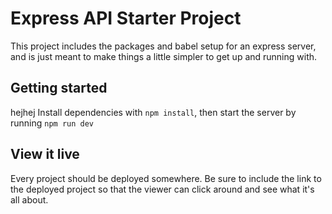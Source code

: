 # Express API Starter Project

This project includes the packages and babel setup for an express server, and is just meant to make things a little simpler to get up and running with.

## Getting started

hejhej
Install dependencies with `npm install`, then start the server by running `npm run dev`

## View it live

Every project should be deployed somewhere. Be sure to include the link to the deployed project so that the viewer can click around and see what it's all about.

